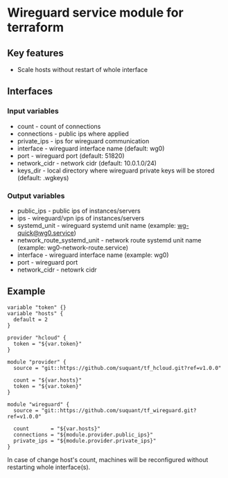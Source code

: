 # Wireguard service module for terraform

## Key features

* Scale hosts without restart of whole interface

## Interfaces

### Input variables

* count - count of connections
* connections - public ips where applied
* private_ips - ips for wireguard communication
* interface - wireguard interface name (default: wg0)
* port - wireguard port (default: 51820)
* network_cidr - network cidr (default: 10.0.1.0/24)
* keys_dir - local directory where wireguard private keys will be stored (default: .wgkeys)

### Output variables

* public_ips - public ips of instances/servers
* ips - wireguard/vpn ips of instances/servers
* systemd_unit - wireguard systemd unit name (example: wg-quick@wg0.service)
* network_route_systemd_unit - network route systemd unit name (example: wg0-network-route.service)
* interface - wireguard interface name (example: wg0)
* port - wireguard port
* network_cidr - netowrk cidr


## Example

```
variable "token" {}
variable "hosts" {
  default = 2
}

provider "hcloud" {
  token = "${var.token}"
}

module "provider" {
  source = "git::https://github.com/suquant/tf_hcloud.git?ref=v1.0.0"

  count = "${var.hosts}"
  token = "${var.token}"
}

module "wireguard" {
  source = "git::https://github.com/suquant/tf_wireguard.git?ref=v1.0.0"

  count       = "${var.hosts}"
  connections = "${module.provider.public_ips}"
  private_ips = "${module.provider.private_ips}"
}
```

In case of change host's count, machines will be reconfigured without restarting whole interface(s).
